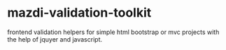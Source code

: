 # mazdi-validation-toolkit
frontend validation helpers for simple html bootstrap or mvc projects with the help of jquyer and javascript.
